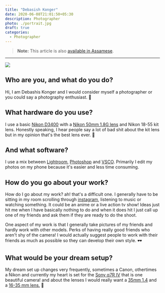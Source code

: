 ```yaml
---
title: "Debasish Konger"
date: 2020-06-08T21:01:50+05:30
description: Photographer
photo: ./portrait.jpg
draft: true
categories:
  - Photographer
---
```


> **Note:** This article is also [available in Assamese](/interviews/2/konger/).

---

![](/interviews/2/portrait.jpg)

## Who are you, and what do you do?

Hi, I am Debashis Konger and I would consider myself a photographer or you could say a photography enthusiast. 📸

## What hardware do you use?

I use a basic [Nikon D3400](https://www.nikonusa.com/en/nikon-products/product/dslr-cameras/d3400.html) with a [Nikon 50mm 1.8G lens](https://www.nikon.co.in/en_IN/product/nikkor-lenses/f-mount/fx-format/single-focal-length/af-s-nikkor-50mm-f-1-8g) and Nikon 18-55 kit lens. Honestly speaking, I hear people say a lot of bad shit about the kit lens but in my opinion that's the best lens ever. 💯

## And what software?

I use a mix between [Lightroom](https://www.adobe.com/in/products/photoshop-lightroom.html), [Photoshop](https://www.adobe.com/in/products/photoshop.html) and [VSCO](https://vsco.co/). Primarily I edit my photos on my phone because it's easier and less time consuming.

## How do you go about your work?

How do I go about my work? ah! that's a difficult one. I generally have to be sitting in my room scrolling through [instagram](https://instagram.com/), listening to music or watching something. It could be an anime or a live action tv show! Ideas just hit me when I have basically nothing to do and when it does hit I just call up one of my friends and ask them if they are ready to do the shoot.

One aspect of my work is that I generally take pictures of my friends and hardly work with other models. Perks of having really good friends who aren't shy of the camera! I would actually suggest people to work with their friends as much as possible so they can develop their own style. 🕶

## What would be your dream setup?

My dream set up changes very frequently, sometimes a Canon, othertimes a Nikon and currently my heart is set for the [Sony α7R IV](https://www.sony.co.in/electronics/interchangeable-lens-cameras/ilce-7rm4) that is one beautiful camera! and about the lenses I would really want a [35mm 1.4](https://www.sony.co.in/electronics/camera-lenses/sel35f14z) and a [16-35 mm lens.](https://www.amazon.com/Sony-16-35mm-F2-8-Wide-angle-SEL1635GM/dp/B071LHLS11) 🏃
